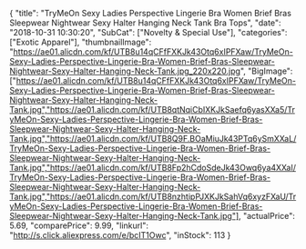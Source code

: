 {
	"title": "TryMeOn Sexy Ladies Perspective Lingerie Bra Women Brief Bras Sleepwear Nightwear Sexy Halter Hanging Neck Tank Bra Tops",
	"date": "2018-10-31 10:30:20",
	"SubCat": ["Novelty & Special Use"],
	"categories": ["Exotic Apparel"],
	"thumbnailImage": "https://ae01.alicdn.com/kf/UTB8u14qCFfFXKJk43Otq6xIPFXaw/TryMeOn-Sexy-Ladies-Perspective-Lingerie-Bra-Women-Brief-Bras-Sleepwear-Nightwear-Sexy-Halter-Hanging-Neck-Tank.jpg_220x220.jpg",
	"BigImage": ["https://ae01.alicdn.com/kf/UTB8u14qCFfFXKJk43Otq6xIPFXaw/TryMeOn-Sexy-Ladies-Perspective-Lingerie-Bra-Women-Brief-Bras-Sleepwear-Nightwear-Sexy-Halter-Hanging-Neck-Tank.jpg","https://ae01.alicdn.com/kf/UTB8qtNqiCbIXKJkSaefq6yasXXa5/TryMeOn-Sexy-Ladies-Perspective-Lingerie-Bra-Women-Brief-Bras-Sleepwear-Nightwear-Sexy-Halter-Hanging-Neck-Tank.jpg","https://ae01.alicdn.com/kf/UTB8Q9F.BOaMiuJk43PTq6ySmXXaL/TryMeOn-Sexy-Ladies-Perspective-Lingerie-Bra-Women-Brief-Bras-Sleepwear-Nightwear-Sexy-Halter-Hanging-Neck-Tank.jpg","https://ae01.alicdn.com/kf/UTB8Fp2hCdoSdeJk43Owq6ya4XXaI/TryMeOn-Sexy-Ladies-Perspective-Lingerie-Bra-Women-Brief-Bras-Sleepwear-Nightwear-Sexy-Halter-Hanging-Neck-Tank.jpg","https://ae01.alicdn.com/kf/UTB8nzhtipPJXKJkSahVq6xyzFXaU/TryMeOn-Sexy-Ladies-Perspective-Lingerie-Bra-Women-Brief-Bras-Sleepwear-Nightwear-Sexy-Halter-Hanging-Neck-Tank.jpg"],
	"actualPrice": 5.69,
	"comparePrice": 9.99,
	"linkurl": "http://s.click.aliexpress.com/e/bcIT1Owc",
	"inStock": 113
}
